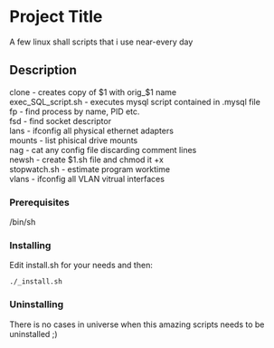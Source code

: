 # Project Title

A few linux shall scripts that i use near-every day

## Description

clone - creates copy of $1 with orig_$1 name  
exec_SQL_script.sh - executes mysql script contained  in <filename>.mysql file  
fp - find process by name, PID etc.  
fsd - find socket descriptor  
lans - ifconfig all physical ethernet adapters  
mounts - list phisical drive mounts  
nag - cat any config file discarding comment lines  
newsh - create $1.sh file and chmod it +x  
stopwatch.sh - estimate program worktime  
vlans - ifconfig all VLAN vitrual interfaces  

### Prerequisites

/bin/sh

### Installing

Edit install.sh for your needs and then:
```
./_install.sh
```
### Uninstalling

There is no cases in universe when this amazing scripts needs to be uninstalled ;)
